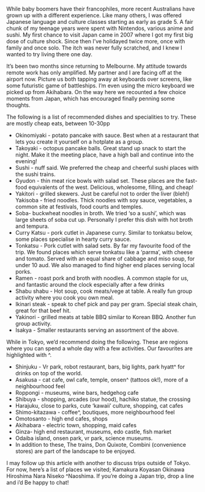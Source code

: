 While baby boomers have their francophiles, more recent Australians have grown up with a different experience. Like many others, I was offered Japanese language and culture classes starting as early as grade 5. A fair chunk of my teenage years were spent with Nintendos, various anime and sushi. My first chance to visit Japan came in 2007 where I got my first big dose of culture shock. Since then I’ve holidayed twice more, once with family and once solo. The itch was never fully scratched, and I knew I wanted to try living there one day.

It’s been two months since returning to Melbourne. My attitude towards remote work has only amplified. My partner and I are facing off at the airport now. Picture us both tapping away at keyboards over screens, like some futuristic game of battleships. I’m even using the micro keyboard we picked up from Akihabara. On the way here we recounted a few choice moments from Japan, which has encouraged finally penning some thoughts.

The following is a list of recommended dishes and specialities to try. These are mostly cheap eats, between 10-30pp

* Okinomiyaki - potato pancake with sauce. Best when at a restaurant that lets you create it yourself on a hotplate as a group.
* Takoyaki - octopus pancake balls. Great stand up snack to start the night. Make it the meeting place, have a high ball and continue into the evening!
* Sushi - nuff said. We preferred the cheap and cheerful sushi places with the sushi trains.
* Gyudon - thin meat rice bowls with salad set. These places are the fast-food equivalents of the west. Delicious, wholesome, filling, and cheap!
* Yakitori - grilled skewers. Just be careful not to order the liver (bleh!) Yakisoba - fried noodles. Thick noodles with soy sauce, vegetables, a common site at festivals, food courts and temples.
* Soba- buckwheat noodles in broth. We tried ‘so a sushi’, which was large sheets of soba cut up. Personally I prefer this dish with hot broth and tempura.
* Curry Katsu - pork cutlet in Japanese curry. Similar to tonkatsu below, some places specialise in hearty curry sauce.
* Tonkatsu - Pork cutlet with salad sets. By far my favourite food of the trip. We found places which serve tonkatsu like a ‘parma’, with cheese and tomato. Served with an equal share of cabbage and miso soup, for under 10 aud. We also managed to find higher end places serving local porks.
* Ramen - roast pork and broth with noodles. A common staple for us, and fantastic around the clock especially after a few drinks
* Shabu shabu - Hot soup, cook meats/vege at table. A really fun group activity where you cook you own meal.
* Ikinari steak - speak to chef pick and pay per gram. Special steak chain, great for that beef hit.
* Yakinori - grilled meats at table BBQ similar to Korean BBQ. Another fun group activity.
* Isakya - Smaller restaurants serving an assortment of the above.

While in Tokyo, we’d recommend doing the following. These are regions where you can spend a whole day with a few activities. Our favourites are highlighted with ^.

* Shinjuku - Vr park, robot restaurant, bars, big lights, park hyatt^ for drinks on top of the world.
* Asakusa - cat cafe, owl cafe, temple, onsen^ (tattoos ok!), more of a neighbourhood feel
* Roppongi - museums, wine bars, hedgehog cafe
* Shibuya - shopping, arcades (our hood), hachiko statue, the crossing
* Harajuku, close to parks, cute ‘kawaii’ culture, shopping, cat cafes
* Shimo-kitazawa - coffee^, boutiques, more neighbourhood feel
* Omotosanto - high end cafes, shops
* Akihabara - electric town, shopping, maid cafes
* Ginza- high end restaurant, museums, edo castle, fish market
* Odaiba island, onsen park, vr park, science museums.
* In addition to these, The trains, Don Quixote, Combini (convenience stores) are part of the landscape to be enjoyed.

I may follow up this article with another to discuss trips outside of Tokyo. For now, here’s a list of places we visited;
Kamakura Koyasan Okinawa Hiroshima Nara Niseko ^Naoshima. If you’re doing a Japan trip, drop a line and i’d Be happy to chat!

